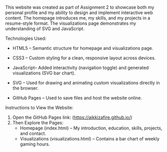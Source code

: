 This website was created as part of Assignment 2 to showcase both my personal profile and my ability to design and implement interactive web content. The homepage introduces me, my skills, and my projects in a resume-style format. The visualizations page demonstrates my understanding of SVG and JavaScript.


Technologies Used:

- HTML5 – Semantic structure for homepage and visualizations page.

- CSS3 – Custom styling for a clean, responsive layout across devices.

- JavaScript– Added interactivity (navigation toggle) and generated visualizations (SVG bar chart).

- SVG – Used for drawing and animating custom visualizations directly in the browser.

- GitHub Pages – Used to save files and host the website online.


Instructions to View the Website:

1. Open the GitHub Pages link: (https://aikkizafire.github.io/)
2. Then Explore the Pages:
    - Homepage (index.html) – My introduction, education, skills, projects, and contact.
    - Visualizations (visualizations.html) – Contains a bar chart of weekly gaming hours.